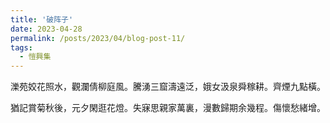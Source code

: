 ```yaml
---
title: '破阵子'
date: 2023-04-28
permalink: /posts/2023/04/blog-post-11/
tags:
  - 愷興集
---
```


濼苑姣花照水，觀瀾倩柳庭風。騰湧三窟濤遠泛，娥女汲泉舜稼耕。齊煙九點橫。

猶記賞菊秋後，元夕閑逛花燈。失寐思親家萬裏，漫數歸期余幾程。傷懷愁緒增。


